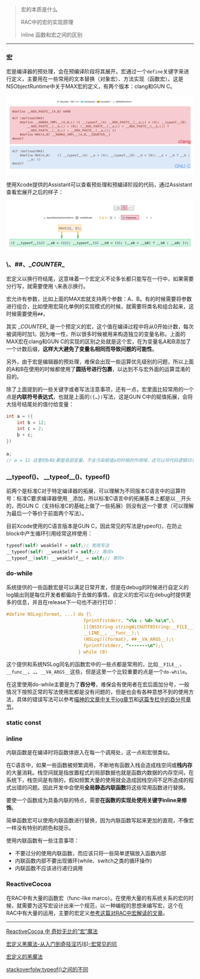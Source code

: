 > 宏的本质是什么
>
> RAC中的宏的实现原理
>
> inline 函数和宏之间的区别

---

### 宏

宏是编译器的预处理，会在预编译阶段将其展开。宏通过一个`define`关键字来进行定义，主要用在一些常用的文本替换（对象宏）、方法实现（函数宏）。这是NSObjectRuntime中关于MAX宏的定义，有两个版本：clang和GUN C。

![](img/x30_max.png)

使用Xcode提供的Assistant可以查看预处理和预编译阶段的代码，通过Assistant查看宏展开之后的样子：

![](img/x30_max_full.png)



### \、##、\__COUNTER__

宏定义以换行符结尾，这意味着一个宏定义不论多长都只能写在一行中，如果需要分行写，就需要使用 `\`来表示换行。

宏允许有参数，比如上面的MAX宏就支持两个参数：A、B。有的时候需要将参数进行组合，比如使用宏简化单例的实现模式的时候，就需要将类名和组合起来，这时候需要使用`##`，

其实 \__COUNTER__ 是一个预定义的宏，这个值在编译过程中将从0开始计数，每次被调用时加1。因为唯一性，所以很多时候被用来构造独立的变量名称。上面的MAX宏在clang和GUN C的实现的区别之处就是这个宏，在为变量名A和B添加了一个计数后缀，**这样大大避免了变量名相同而导致问题的可能性**。

另外，由于宏是编辑器的预处理，难保会出现一些运算优先级别的问题，所以上面的A和B在使用的时候都使用了**圆括号进行包裹**，以达到不与宏外面的运算混淆的目的。

除了上面提到的一些关键字或者写法注意事项，还有一点，宏里面比较常用的一个点是**内联符号表达式**，也就是上面的`({…})`写法，这是GUN C中的赋值拓展，会将大括号结尾处的值付给变量：

```c
int a = ({
    int b = 12;
  	int c = 2;
  	b + c;
})
  
a;
// a = 12 这里的b和c都是局部变量，不会污染赋值a的时候的作用域，还可以将代码逻辑归于一处
```



### \_\_typeof()、 \_\_typeof\_\_()、typeof()

前两个是标准C对于特定编译器的拓展，可以理解为不同版本C语言中的运算符号：标准C要求编译器使用`__`添加，所以标准C语言中的拓展基本上都是以`__`开头的，而GUN C（支持标准C的基础上做了一些拓展）则没有这一个要求（可以理解为最后一个等价于前面两个写法）。

目前Xcode使用的C语言版本是GUN C，因此常见的写法是typeof()，在防止block中产生循环引用经常这样使用：

```objective-c
typeof(self) weakSelf = self;// 常用写法
__typeof(self) __weakSelf = self;// 等同⬆️
__typeof__(self) __weakSelf__ = self;// 等同⬆️
```



### do-while

系统提供的一些函数宏是可以满足日常开发，但是在debug的时候进行自定义的log输出则是每位开发者都偏向于去做的事情，自定义的宏可以在debug时提供更多的信息，并且在release下一句也不进行打印：

```objective-c
#define NSLog(format, ...) do {\
                             fprintf(stderr, "<%s : %d> %s\n",\
                             [[[NSString stringWithUTF8String:__FILE__] lastPathComponent] UTF8String],\
                             __LINE__, __func__);\
                             (NSLog)((format), ##__VA_ARGS__);\
                             fprintf(stderr, "-------\n");\
                           } while (0)
```

这个提供和系统NSLog同名的函数宏中的一些点都是常用的，比如`__FILE__`、`__func__`、`…`、`__VA_ARGS__`这些，但是这里一个比较重要的点是一个`do-while`。

在这里使用do-while主要是为了**吞分号**，难保会有使用者在宏后面加分号，一般情况下按照正常的写法使用宏都是没有问题的，但是也会有各种意想不到的使用方法，具体的错误写法可以参考[喵神的文章中关于log章节](https://onevcat.com/2014/01/black-magic-in-macro/)和[这篇专栏中的吞分号章节](https://zhuanlan.zhihu.com/p/27150985)。



### static const





### inline

内联函数是在编译时将函数体嵌入在每一个调用处，这一点和宏很类似。

在C语言中，如果一些函数被频繁调用，不断地有函数入栈会造成栈空间或**栈内存**的大量消耗。栈空间就是指放置程式的局部数据也就是函数内数据的内存空间，在系统下，栈空间是有限的，假如频繁大量的使用就会造成因栈空间不足所造成的程式出错的问题。因此开发中会使用**全局静态内联函数**将这些常用函数进行替换。

要使一个函数成为具备内联的特点，需要**在函数的实现处使用关键字inline来修饰**。

简单函数宏可以使用内联函数进行替换，因为内联函数写起来更加的直观，不像宏一样没有特别的颜色和提示。

使用内联函数有一些注意事项：

* 不要过分的使用内联函数，而应该只将一些简单逻辑放入函数内部
* 内联函数内部不要出现循环(while、switch之类的循环操作)
* 内联函数不应该进行递归调用




### ReactiveCocoa

在RAC中有大量的函数宏（func-like marco）。在使用大量的有系统关系的宏的时候，就需要为这写宏设计出来一个规范，以一种编程的思想来编写宏，这个在RAC中有大量的运用，主要的宏定义[参考这篇对RAC中宏解读的文章](https://www.jianshu.com/p/4c5613e256c8)。



---

[ReactiveCocoa 中 奇妙无比的“宏”魔法](https://www.jianshu.com/p/4c5613e256c8)

[宏定义黑魔法-从入门到奇技淫巧(6)-宏常见的坑](https://zhuanlan.zhihu.com/p/27150985)

[宏定义的黑魔法](https://onevcat.com/2014/01/black-magic-in-macro/)

[stackoverfolw:typeof()之间的不同](https://stackoverflow.com/questions/14877415/difference-between-typeof-typeof-and-typeof-objective-c)